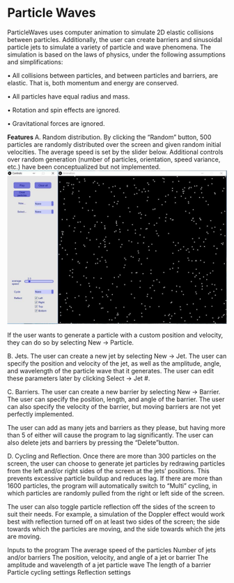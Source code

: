 # Particle Waves
ParticleWaves uses computer animation to simulate 2D elastic collisions between particles. Additionally, the user can create barriers and sinusoidal particle jets to simulate a variety of particle and wave phenomena. The simulation is based on the laws of physics, under the following assumptions and simplifications:

• All collisions between particles, and between particles and barriers, are elastic. That is, both momentum and energy are conserved.

• All particles have equal radius and mass.

• Rotation and spin effects are ignored.

• Gravitational forces are ignored.

<strong> Features </strong>
A. Random distribution. By clicking the “Random” button, 500 particles are randomly distributed over the screen and given random initial velocities. The average speed is set by the slider below. Additional controls over random generation (number of particles, orientation, speed variance, etc.) have been conceptualized but not implemented. 
![](images/image1.jpg)

If the user wants to generate a particle with a custom position and velocity, they can do so by selecting New → Particle. 


B. Jets. The user can create a new jet by selecting New → Jet. The user can specify the position and velocity of the jet, as well as the amplitude, angle, and wavelength of the particle wave that it generates. The user can edit these parameters later by clicking Select → Jet #. 



C. Barriers. The user can create a new barrier by selecting New → Barrier. The user can specify the position, length, and angle of the barrier. The user can also specify the velocity of the barrier, but moving barriers are not yet perfectly implemented.


The user can add as many jets and barriers as they please, but having more than 5 of either will cause the program to lag significantly. The user can also delete jets and barriers by pressing the “Delete”button.

D. Cycling and Reflection. Once there are more than 300 particles on the screen, the user can choose to generate jet particles by redrawing particles from the left and/or right sides of the screen at the jets’ positions. This prevents excessive particle buildup and reduces lag. If there are more than 1600 particles, the program will automatically switch to “Multi” cycling, in which particles are randomly pulled from the right or left side of the screen. 

The user can also toggle particle reflection off the sides of the screen to suit their needs. For example, a simulation of the Doppler effect would work best with reflection turned off on at least two sides of the screen; the side towards which the particles are moving, and the side towards which the jets are moving.

Inputs to the program
The average speed of the particles
Number of jets and/or barriers
The position, velocity, and angle of a jet or barrier
The amplitude and wavelength of a jet particle wave
The length of a barrier
Particle cycling settings
Reflection settings

